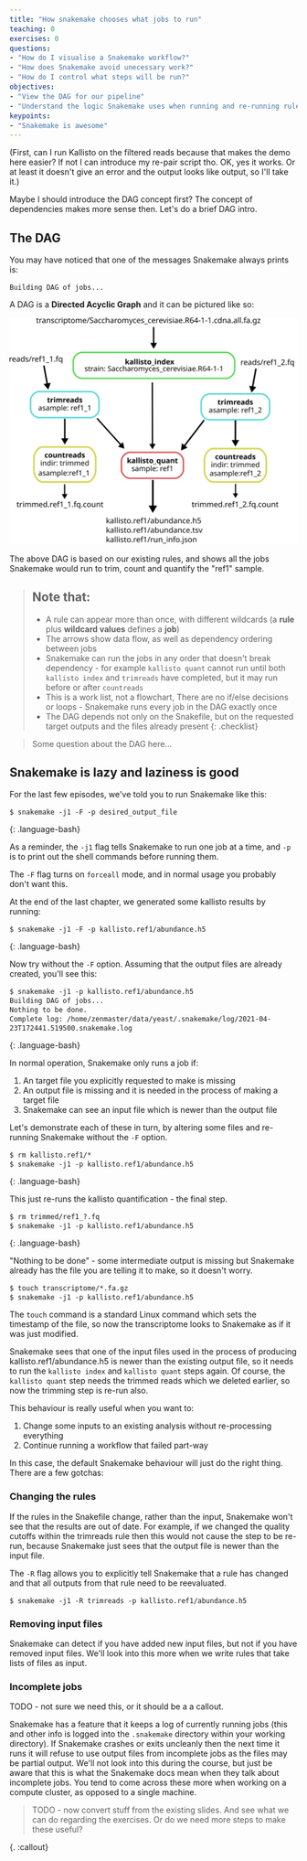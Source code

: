 ```yaml
---
title: "How snakemake chooses what jobs to run"
teaching: 0
exercises: 0
questions:
- "How do I visualise a Snakemake workflow?"
- "How does Snakemake avoid unecessary work?"
- "How do I control what steps will be run?"
objectives:
- "View the DAG for our pipeline"
- "Understand the logic Snakemake uses when running and re-running rules"
keypoints:
- "Snakemake is awesome"
---
```


(First, can I run Kallisto on the filtered reads because that makes the demo here easier? If not
I can introduce my re-pair script tho. OK, yes it works. Or at least it doesn't give an error and
the output looks like output, so I'll take it.)

Maybe I should introduce the DAG concept first? The concept of dependencies makes more sense then.
Let's do a brief DAG intro.

## The DAG

You may have noticed that one of the messages Snakemake always prints is:

~~~
Building DAG of jobs...
~~~

A DAG is a **Directed Acyclic Graph** and it can be pictured like so:

![DAG for our workflow][fig-dag]


The above DAG is based on our existing rules, and shows all the jobs Snakemake would run to trim, count and
quantify the "ref1" sample.

> ## Note that:
>
> * A rule can appear more than once, with different wildcards (a **rule** plus **wildcard values** defines a **job**)
> * The arrows show data flow, as well as dependency ordering between jobs
> * Snakemake can run the jobs in any order that doesn't break dependency - for example `kallisto quant` cannot run until
>   both `kallisto index` and `trimreads` have completed, but it may run before or after `countreads`
> * This is a work list, not a flowchart, There are no if/else decisions or loops - Snakemake runs every job in the DAG
>   exactly once
> * The DAG depends not only on the Snakefile, but on the requested target outputs and the files already present
{: .checklist}

> Some question about the DAG here...
>
>

## Snakemake is lazy and laziness is good

For the last few episodes, we've told you to run Snakemake like this:

~~~
$ snakemake -j1 -F -p desired_output_file
~~~
{: .language-bash}

As a reminder, the `-j1` flag tells Snakemake to run one job at a time, and `-p` is to print out
the shell commands before running them.

The `-F` flag turns on `forceall` mode, and in normal usage you probably don't want this.

At the end of the last chapter, we generated some kallisto results by running:

~~~
$ snakemake -j1 -F -p kallisto.ref1/abundance.h5
~~~
{: .language-bash}

Now try without the `-F` option. Assuming that the output files are already created, you'll see this:

~~~
$ snakemake -j1 -p kallisto.ref1/abundance.h5
Building DAG of jobs...
Nothing to be done.
Complete log: /home/zenmaster/data/yeast/.snakemake/log/2021-04-23T172441.519500.snakemake.log
~~~
{: .language-bash}

In normal operation, Snakemake only runs a job if:

1. An target file you explicitly requested to make is missing
1. An output file is missing and it is needed in the process of making a target file
1. Snakemake can see an input file which is newer than the output file

Let's demonstrate each of these in turn, by altering some files and re-running Snakemake without the
`-F` option.

~~~
$ rm kallisto.ref1/*
$ snakemake -j1 -p kallisto.ref1/abundance.h5
~~~
{: .language-bash}

This just re-runs the kallisto quantification - the final step.

~~~
$ rm trimmed/ref1_?.fq
$ snakemake -j1 -p kallisto.ref1/abundance.h5
~~~
{: .language-bash}

"Nothing to be done" - some intermediate output is missing but Snakemake already has the file you are telling it to
make, so it doesn't worry.

~~~
$ touch transcriptome/*.fa.gz
$ snakemake -j1 -p kallisto.ref1/abundance.h5
~~~

The `touch` command is a standard Linux command which sets the timestamp of the file, so now the transcriptome looks
to Snakemake as if it was just modified.

Snakemake sees that one of the input files used in the process of producing kallisto.ref1/abundance.h5 is newer than
the existing output file, so it needs to run the `kallisto index` and `kallisto quant` steps again. Of course, the
`kallisto quant` step needs the trimmed reads which we deleted earlier, so now the trimming step is re-run also.

This behaviour is really useful when you want to:

1. Change some inputs to an existing analysis without re-processing everything
1. Continue running a workflow that failed part-way

In this case, the default Snakemake behaviour will just do the right thing. There are a few gotchas:

### Changing the rules

If the rules in the Snakefile change, rather than the input, Snakemake won't see that the results are out of date.
For example, if we changed the quality cutoffs within the trimreads rule then this would not cause the step to be re-run,
because Snakemake just sees that the output file is newer than the input file.

The `-R` flag allows you to explicitly tell Snakemake that a rule has changed and that all outputs from that rule
need to be reevaluated.

```
$ snakemake -j1 -R trimreads -p kallisto.ref1/abundance.h5
```

### Removing input files

Snakemake can detect if you have added new input files, but not if you have removed input files. We'll look into this
more when we write rules that take lists of files as input.

### Incomplete jobs

TODO - not sure we need this, or it should be a a callout.

Snakemake has a feature that it keeps a log of currently running jobs (this and other info is logged into the `.snakemake`
directory within your working directory). If Snakemake crashes or exits uncleanly then the next time
it runs it will refuse to use output files from incomplete jobs as the files may be partial output. We'll not look into
this during the course, but just be aware that this is what the Snakemake docs mean when they talk about incomplete jobs.
You tend to come across these more when working on a compute cluster, as opposed to a single machine.

>
> 
> TODO - now convert stuff from the existing slides. And see what we can do regarding the exercises. Or do we need more steps
> to make these useful?
>

[fig-dag]: ../fig/dag_1.svg

{. :callout}

